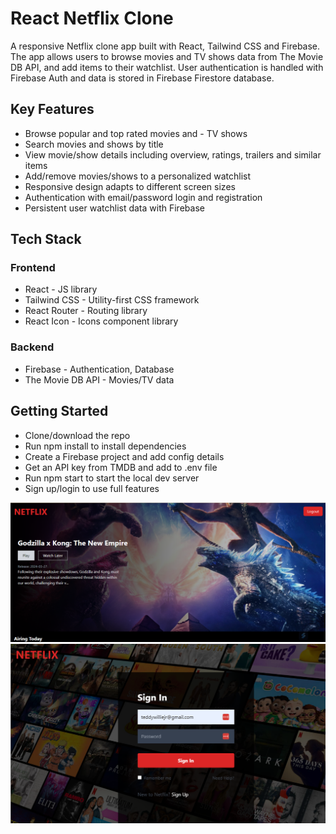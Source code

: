 # React Netflix Clone
A responsive Netflix clone app built with React, Tailwind CSS and Firebase. The app allows users to browse movies and TV shows data from The Movie DB API, and add items to their watchlist. User authentication is handled with Firebase Auth and data is stored in Firebase Firestore database.

## Key Features
- Browse popular and top rated movies and - TV shows
- Search movies and shows by title
- View movie/show details including overview, ratings, trailers and similar items
- Add/remove movies/shows to a personalized watchlist
- Responsive design adapts to different screen sizes
- Authentication with email/password login and registration
- Persistent user watchlist data with Firebase

## Tech Stack

### Frontend

- React - JS library
- Tailwind CSS - Utility-first CSS framework
- React Router - Routing library
- React Icon - Icons component library


### Backend

- Firebase - Authentication, Database
- The Movie DB API - Movies/TV data


## Getting Started

- Clone/download the repo
- Run npm install to install dependencies
- Create a Firebase project and add config details
- Get an API key from TMDB and add to .env file
- Run npm start to start the local dev server
- Sign up/login to use full features

![App Screenshot](src/assets/images/demo.png)
![App Screenshot](src/assets/images/demo2.png)
